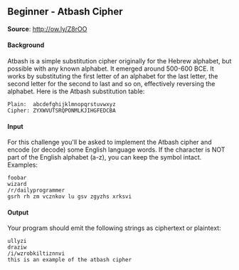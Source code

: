 ## Beginner - Atbash Cipher
__Source__: http://ow.ly/Z8rOO

#### Background

Atbash is a simple substitution cipher originally for the Hebrew alphabet, but
possible with any known alphabet. It emerged around 500-600 BCE. It works by
substituting the first letter of an alphabet for the last letter, the second
letter for the second to last and so on, effectively reversing the alphabet.
Here is the Atbash substitution table:

```
Plain:  abcdefghijklmnopqrstuvwxyz
Cipher: ZYXWVUTSRQPONMLKJIHGFEDCBA
```

#### Input

For this challenge you'll be asked to implement the Atbash cipher and encode
(or decode) some English language words. If the character is NOT part of the
English alphabet (a-z), you can keep the symbol intact. Examples:
```
foobar
wizard
/r/dailyprogrammer
gsrh rh zm vcznkov lu gsv zgyzhs xrksvi
```

#### Output

Your program should emit the following strings as ciphertext or plaintext:
```
ullyzi
draziw
/i/wzrobkiltiznnvi
this is an example of the atbash cipher
```
